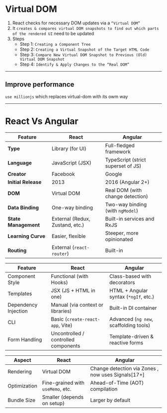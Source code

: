 # Virtual DOM

1. React checks for necessary DOM updates via a `“Virtual DOM”`
2. It `creates & compares virtual DOM snapshots to find out which parts of the rendered UI` need to be updated
3. Steps
   - Step 1: `Creating a Component Tree`
   - Step 2: `Creating a Virtual Snapshot of the Target HTML Code`
   - Step 3: `Compare New Virtual DOM Snapshot to Previous (Old) Virtual DOM Snapshot`
   - Step 4: `Identify & Apply Changes to the “Real DOM”`

---

## Improve performance

`use millionjs` which replaces virtual-dom with its owm way

---

# React Vs Angular

| Feature              | **React**                       | **Angular**                        |
| -------------------- | ------------------------------- | ---------------------------------- |
| **Type**             | Library (for UI)                | Full-fledged framework             |
| **Language**         | JavaScript (JSX)                | TypeScript (strict superset of JS) |
| **Creator**          | Facebook                        | Google                             |
| **Initial Release**  | 2013                            | 2016 (Angular 2+)                  |
| **DOM**              | Virtual DOM                     | Real DOM (with change detection)   |
| **Data Binding**     | One-way binding                 | Two-way binding (with `ngModel`)   |
| **State Management** | External (Redux, Zustand, etc.) | Built-in services and RxJS         |
| **Learning Curve**   | Easier, flexible                | Steeper, more opinionated          |
| **Routing**          | External (`react-router`)       | Built-in                           |

| Feature              | **React**                            | **Angular**                            |
| -------------------- | ------------------------------------ | -------------------------------------- |
| Component Style      | Functional (with Hooks)              | Class-based with decorators            |
| Templates            | JSX (JS + HTML in one)               | HTML + Angular syntax (`*ngIf`, etc.)  |
| Dependency Injection | Manual (via context or libraries)    | Built-in DI container                  |
| CLI                  | Basic (`create-react-app`, Vite)     | Advanced (`ng new`, scaffolding tools) |
| Form Handling        | Uncontrolled / controlled components | Template-driven & reactive forms       |

| Aspect       | **React**                         | **Angular**                                        |
| ------------ | --------------------------------- | -------------------------------------------------- |
| Rendering    | Virtual DOM                       | Change detection via Zones , now uses Signals[17+] |
| Optimization | Fine-grained with `useMemo`, etc. | Ahead-of-Time (AOT) compilation                    |
| Bundle Size  | Smaller (depends on setup)        | Larger by default                                  |
